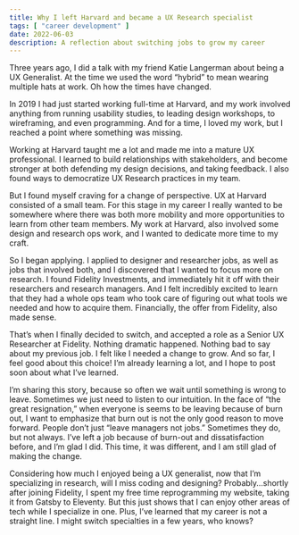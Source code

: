 ```yaml
---
title: Why I left Harvard and became a UX Research specialist
tags: [ "career development" ]
date: 2022-06-03
description: A reflection about switching jobs to grow my career
---
```

Three years ago, I did a talk with my friend Katie Langerman about being a UX Generalist. At the time we used the word “hybrid” to mean wearing multiple hats at work. Oh how the times have changed.

In 2019 I had just started working full-time at Harvard, and my work involved anything from running usability studies, to leading design workshops, to wireframing, and even programming. And for a time, I loved my work, but I reached a point where something was missing.

Working at Harvard taught me a lot and made me into a mature UX professional. I learned to build relationships with stakeholders, and become stronger at both defending my design decisions, and taking feedback. I also found ways to democratize UX Research practices in my team. 

But I found myself craving for a change of perspective. UX at Harvard consisted of a small team. For this stage in my career I really wanted to be somewhere where there was both more mobility and more opportunities to learn from other team members. My work at Harvard, also involved some design and research ops work, and I wanted to dedicate more time to my craft. 

So I began applying. I applied to designer and researcher jobs, as well as jobs that involved both, and I discovered that I wanted to focus more on research. I found Fidelity Investments, and immediately hit it off with their researchers and research managers. And I felt incredibly excited to learn that they had a whole ops team who took care of figuring out what tools we needed and how to acquire them. Financially, the offer from Fidelity, also made sense.

That’s when I finally decided to switch, and accepted a role as a Senior UX Researcher at Fidelity. Nothing dramatic happened. Nothing bad to say about my previous job. I felt like I needed a change to grow. And so far, I feel good about this choice! I’m already learning a lot, and I hope to post soon about what I’ve learned. 

I’m sharing this story, because so often we wait until something is wrong to leave. Sometimes we just need to listen to our intuition. In the face of “the great resignation,” when everyone is seems to be leaving because of burn out, I want to emphasize that burn out is not the only good reason to move forward. People don’t just “leave managers not jobs.” Sometimes they do, but not always. I’ve left a job because of burn-out and dissatisfaction before, and I’m glad I did. This time, it was different, and I am still glad of making the change.

Considering how much I enjoyed being a UX generalist, now that I’m specializing in research, will I miss coding and designing? Probably…shortly after joining Fidelity, I spent my free time  reprogramming my website, taking it from Gatsby to Eleventy. But this just shows that I can enjoy other areas of tech while I specialize in one. Plus, I’ve learned that my career is not a straight line. I might switch specialties in a few years, who knows?